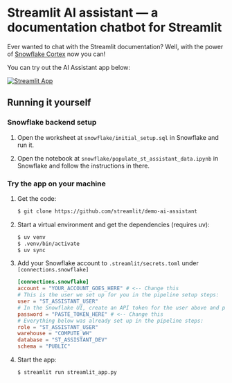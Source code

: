 # Streamlit AI assistant &mdash; a documentation chatbot for Streamlit

Ever wanted to chat with the Streamlit documentation? Well, with the power of
[Snowflake Cortex](https://docs.snowflake.com/en/guides-overview-ai-features?utm_source=streamlit&utm_medium=referral&utm_campaign=streamlit-demo-apps&utm_content=streamlit-assistant)
now you can!

You can try out the AI Assistant app below:

[![Streamlit App](https://static.streamlit.io/badges/streamlit_badge_black_white.svg)](https://st-assistant.streamlit.app/)

## Running it yourself

### Snowflake backend setup

1. Open the worksheet at `snowflake/initial_setup.sql` in Snowflake and run it.

1. Open the notebook at `snowflake/populate_st_assistant_data.ipynb` in Snowflake and follow the
   instructions in there.

### Try the app on your machine

1. Get the code:

   ```sh
   $ git clone https://github.com/streamlit/demo-ai-assistant
   ```

1. Start a virtual environment and get the dependencies (requires uv):

   ```sh
   $ uv venv
   $ .venv/bin/activate
   $ uv sync
   ```

1. Add your Snowflake account to `.streamlit/secrets.toml` under `[connections.snowflake]`

   ```toml
   [connections.snowflake]
   account = "YOUR_ACCOUNT_GOES_HERE" # <-- Change this
   # This is the user we set up for you in the pipeline setup steps:
   user = "ST_ASSISTANT_USER"
   # In the Snowflake UI, create an API token for the user above and paste here:
   password = "PASTE_TOKEN_HERE" # <-- Change this
   # Everything below was already set up in the pipeline steps:
   role = "ST_ASSISTANT_USER"
   warehouse = "COMPUTE_WH"
   database = "ST_ASSISTANT_DEV"
   schema = "PUBLIC"
   ```

1. Start the app:

    ```sh
    $ streamlit run streamlit_app.py
    ```
